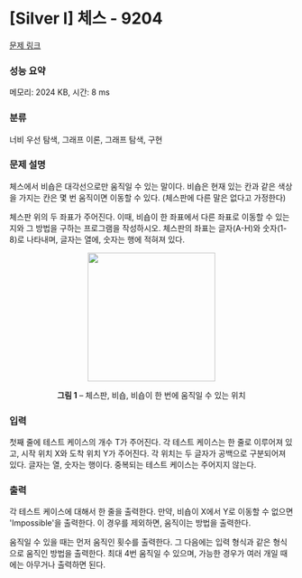 # [Silver I] 체스 - 9204 

[문제 링크](https://www.acmicpc.net/problem/9204) 

### 성능 요약

메모리: 2024 KB, 시간: 8 ms

### 분류

너비 우선 탐색, 그래프 이론, 그래프 탐색, 구현

### 문제 설명

<p>체스에서 비숍은 대각선으로만 움직일 수 있는 말이다. 비숍은 현재 있는 칸과 같은 색상을 가지는 칸은 몇 번 움직이면 이동할 수 있다. (체스판에 다른 말은 없다고 가정한다)</p>

<p>체스판 위의 두 좌표가 주어진다. 이때, 비숍이 한 좌표에서 다른 좌표로 이동할 수 있는지와 그 방법을 구하는 프로그램을 작성하시오. 체스판의 좌표는 글자(A-H)와 숫자(1-8)로 나타내며, 글자는 열에, 숫자는 행에 적혀져 있다.</p>

<p style="text-align:center"><img alt="" src="https://www.acmicpc.net/upload/images/chess.png" style="height:228px; width:226px"></p>

<p style="text-align:center"><strong>그림 1</strong> – 체스판, 비숍, 비숍이 한 번에 움직일 수 있는 위치</p>

### 입력 

 <p>첫째 줄에 테스트 케이스의 개수 T가 주어진다. 각 테스트 케이스는 한 줄로 이루어져 있고, 시작 위치 X와 도착 위치 Y가 주어진다. 각 위치는 두 글자가 공백으로 구분되어져 있다. 글자는 열, 숫자는 행이다. 중복되는 테스트 케이스는 주어지지 않는다. </p>

### 출력 

 <p>각 테스트 케이스에 대해서 한 줄을 출력한다. 만약, 비숍이 X에서 Y로 이동할 수 없으면 'Impossible'을 출력한다. 이 경우를 제외하면, 움직이는 방법을 출력한다.</p>

<p>움직일 수 있을 때는 먼저 움직인 횟수를 출력한다. 그 다음에는 입력 형식과 같은 형식으로 움직인 방법을 출력한다. 최대 4번 움직일 수 있으며, 가능한 경우가 여러 개일 때에는 아무거나 출력하면 된다.</p>

